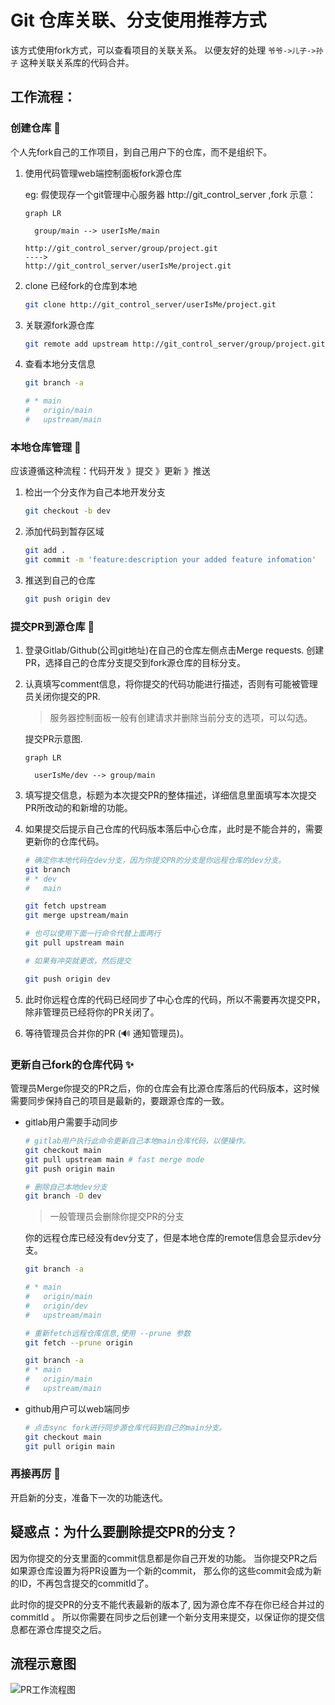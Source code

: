 # Git 仓库关联、分支使用推荐方式

该方式使用fork方式，可以查看项目的关联关系。
以便友好的处理 `爷爷->儿子->孙子` 这种关联关系库的代码合并。

## 工作流程：

### 创建仓库 :hammer:

个人先fork自己的工作项目，到自己用户下的仓库，而不是组织下。

1. 使用代码管理web端控制面板fork源仓库

    eg: 假使现存一个git管理中心服务器 http://git_control_server ,fork 示意：
    ```mermaid
    graph LR

      group/main --> userIsMe/main
    ```
    ```console
    http://git_control_server/group/project.git
    ---->
    http://git_control_server/userIsMe/project.git
    ```
2. clone 已经fork的仓库到本地

    ```bash
    git clone http://git_control_server/userIsMe/project.git
    ```
3. 关联源fork源仓库

    ```bash
    git remote add upstream http://git_control_server/group/project.git
    ```

4. 查看本地分支信息

    ```bash
    git branch -a

    # * main
    #   origin/main
    #   upstream/main
    ```

### 本地仓库管理 :memo:

应该遵循这种流程：代码开发 》提交 》更新 》推送

1. 检出一个分支作为自己本地开发分支

    ```bash
    git checkout -b dev
    ```

2. 添加代码到暂存区域

    ```bash
    git add .
    git commit -m 'feature:description your added feature infomation'
    ```

3. 推送到自己的仓库

    ```bash
    git push origin dev
    ```

### 提交PR到源仓库 :rocket:

1. 登录Gitlab/Github(公司git地址)在自己的仓库左侧点击Merge requests. 创建PR，选择自己的仓库分支提交到fork源仓库的目标分支。

2. 认真填写comment信息，将你提交的代码功能进行描述，否则有可能被管理员关闭你提交的PR.

    > 服务器控制面板一般有创建请求并删除当前分支的选项，可以勾选。

    提交PR示意图.
    ```mermaid
    graph LR

      userIsMe/dev --> group/main
    ```
3. 填写提交信息，标题为本次提交PR的整体描述，详细信息里面填写本次提交PR所改动的和新增的功能。
4. 如果提交后提示自己仓库的代码版本落后中心仓库，此时是不能合并的，需要更新你的仓库代码。

   ```bash
   # 确定你本地代码在dev分支，因为你提交PR的分支是你远程仓库的dev分支。
   git branch
   # * dev
   #   main

   git fetch upstream
   git merge upstream/main

   # 也可以使用下面一行命令代替上面两行
   git pull upstream main

   # 如果有冲突就更改，然后提交

   git push origin dev
   ```

5. 此时你远程仓库的代码已经同步了中心仓库的代码，所以不需要再次提交PR，除非管理员已经将你的PR关闭了。
6. 等待管理员合并你的PR  (:loud_sound: 通知管理员)。

### 更新自己fork的仓库代码 :sparkles:

 管理员Merge你提交的PR之后，你的仓库会有比源仓库落后的代码版本，这时候需要同步保持自己的项目是最新的，要跟源仓库的一致。

 * gitlab用户需要手动同步

    ```bash
    # gitlab用户执行此命令更新自己本地main仓库代码，以便操作。
    git checkout main
    git pull upstream main # fast merge mode
    git push origin main

    # 删除自己本地dev分支
    git branch -D dev
    ```
    >一般管理员会删除你提交PR的分支

    你的远程仓库已经没有dev分支了，但是本地仓库的remote信息会显示dev分支。
    ``` bash
    git branch -a

    # * main
    #   origin/main
    #   origin/dev
    #   upstream/main

    # 重新fetch远程仓库信息,使用 --prune 参数
    git fetch --prune origin

    git branch -a
    # * main
    #   origin/main
    #   upstream/main
    ```

 * github用户可以web端同步
    ```bash
    # 点击sync fork进行同步源仓库代码到自己的main分支。
    git checkout main
    git pull origin main
    ```
### 再接再厉 :tada:

  开启新的分支，准备下一次的功能迭代。


## 疑惑点：为什么要删除提交PR的分支？

因为你提交的分支里面的commit信息都是你自己开发的功能。
当你提交PR之后如果源仓库设置为将PR设置为一个新的commit，
那么你的这些commit会成为新的ID，不再包含提交的commitId了。

此时你的提交PR的分支不能代表最新的版本了, 因为源仓库不存在你已经合并过的commitId 。
所以你需要在同步之后创建一个新分支用来提交，以保证你的提交信息都在源仓库提交之后。

## 流程示意图

![PR工作流程图](git.png 'team work flow description')



